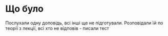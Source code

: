 # Що було

Послухали одну доповідь, всі інші ще не підготували. Розповідали їй по теорії з лекції, всі хто не відповів - писали тест
